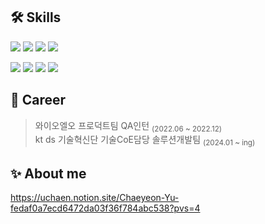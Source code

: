 ## 🛠 Skills
<img src="https://img.shields.io/badge/JavaScript-F7DF1E?style=flat&logo=Javascript&logoColor=black"/>  <img src="https://img.shields.io/badge/Vue.js-4FC08D?style=flat&logo=Vue.js&logoColor=white"/> <img src="https://img.shields.io/badge/React-61DAFB?style=flat&logo=react&logoColor=black"/> <img src="https://img.shields.io/badge/Typescript-3178C6?style=flat&logo=Typescript&logoColor=white"/>

<img src="https://img.shields.io/badge/Java-007396?style=flat&logo=spring&logoColor=white"> <img src="https://img.shields.io/badge/Spring-6DB33F?style=flat&logo=spring&logoColor=white"> <img src="https://img.shields.io/badge/Python-3766AB?style=flat&logo=Python&logoColor=white"/> <img src="https://img.shields.io/badge/C++-00599C?style=flat&logo=cplusplus&logoColor=white"/>


## 🗽 Career
> 와이오엘오 프로덕트팀 QA인턴 <sub>(2022.06 ~ 2022.12)</sub><br>
> kt ds 기술혁신단 기술CoE담당 솔루션개발팀 <sub>(2024.01 ~ ing)</sub>

## ✨ About me
https://uchaen.notion.site/Chaeyeon-Yu-fedaf0a7ecd6472da03f36f784abc538?pvs=4

<!--
[![Solved.ac 프로필](http://mazassumnida.wtf/api/v2/generate_badge?boj=uchaen)](https://solved.ac/uchaen)<br>
<img src="https://github-readme-stats.vercel.app/api/top-langs/?username=uchaen&layout=compact"><br>
![Anurag's GitHub stats](https://github-readme-stats.vercel.app/api?username=uchaen&show_icons=true&theme=default)
-->
